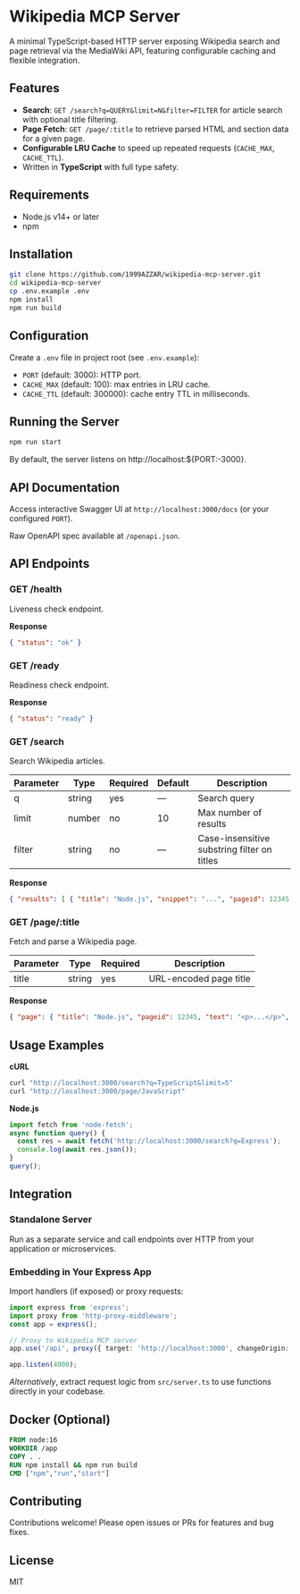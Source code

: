 # Wikipedia MCP Server

A minimal TypeScript-based HTTP server exposing Wikipedia search and page retrieval via the MediaWiki API, featuring configurable caching and flexible integration.

## Features

- **Search**: `GET /search?q=QUERY&limit=N&filter=FILTER` for article search with optional title filtering.
- **Page Fetch**: `GET /page/:title` to retrieve parsed HTML and section data for a given page.
- **Configurable LRU Cache** to speed up repeated requests (`CACHE_MAX`, `CACHE_TTL`).
- Written in **TypeScript** with full type safety.

## Requirements

- Node.js v14+ or later
- npm

## Installation

```bash
git clone https://github.com/1999AZZAR/wikipedia-mcp-server.git
cd wikipedia-mcp-server
cp .env.example .env
npm install
npm run build
```

## Configuration

Create a `.env` file in project root (see `.env.example`):

- `PORT` (default: 3000): HTTP port.
- `CACHE_MAX` (default: 100): max entries in LRU cache.
- `CACHE_TTL` (default: 300000): cache entry TTL in milliseconds.

## Running the Server

```bash
npm run start
```

By default, the server listens on http://localhost:${PORT:-3000}.

## API Documentation

Access interactive Swagger UI at `http://localhost:3000/docs` (or your configured `PORT`).

Raw OpenAPI spec available at `/openapi.json`.

## API Endpoints

### GET /health

Liveness check endpoint.

**Response**
```json
{ "status": "ok" }
```

### GET /ready

Readiness check endpoint.

**Response**
```json
{ "status": "ready" }
```

### GET /search

Search Wikipedia articles.

| Parameter | Type   | Required | Default | Description                              |
|-----------|--------|----------|---------|------------------------------------------|
| q         | string | yes      | —       | Search query                             |
| limit     | number | no       | 10      | Max number of results                    |
| filter    | string | no       | —       | Case-insensitive substring filter on titles |

**Response**
```json
{ "results": [ { "title": "Node.js", "snippet": "...", "pageid": 12345 }, ... ] }
```

### GET /page/:title

Fetch and parse a Wikipedia page.

| Parameter | Type   | Required | Description                     |
|-----------|--------|----------|---------------------------------|
| title     | string | yes      | URL-encoded page title          |

**Response**
```json
{ "page": { "title": "Node.js", "pageid": 12345, "text": "<p>...</p>", "sections": [ ... ] } }
```

## Usage Examples

**cURL**
```bash
curl "http://localhost:3000/search?q=TypeScript&limit=5"
curl "http://localhost:3000/page/JavaScript"
```

**Node.js**
```js
import fetch from 'node-fetch';
async function query() {
  const res = await fetch('http://localhost:3000/search?q=Express');
  console.log(await res.json());
}
query();
```

## Integration

### Standalone Server

Run as a separate service and call endpoints over HTTP from your application or microservices.

### Embedding in Your Express App

Import handlers (if exposed) or proxy requests:

```ts
import express from 'express';
import proxy from 'http-proxy-middleware';
const app = express();

// Proxy to Wikipedia MCP server
app.use('/api', proxy({ target: 'http://localhost:3000', changeOrigin: true }));

app.listen(4000);
```

*Alternatively*, extract request logic from `src/server.ts` to use functions directly in your codebase.

## Docker (Optional)

```dockerfile
FROM node:16
WORKDIR /app
COPY . .
RUN npm install && npm run build
CMD ["npm","run","start"]
```

## Contributing

Contributions welcome! Please open issues or PRs for features and bug fixes.

## License

MIT
